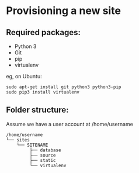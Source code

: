 Provisioning a new site
=======================

## Required packages:

* Python 3
* Git
* pip
* virtualenv

eg, on Ubuntu:

    sudo apt-get install git python3 python3-pip
    sudo pip3 install virtualenv

## Folder structure:
Assume we have a user account at /home/username

```
/home/username
└── sites
    └── SITENAME
         ├── database
         ├── source
         ├── static
         └── virtualenv
```